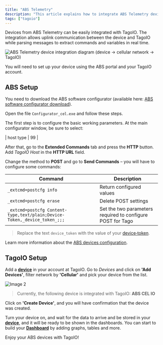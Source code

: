 ```yaml
---
title: "ABS Telemetry"
description: "This article explains how to integrate ABS Telemetry devices with TagoIO, covering the required ABS configurator download and the initial ABS device configuration steps."
tags: ["tagoio"]
---
```

Devices from ABS Telemetry can be easily integrated with TagoIO. The integration allows uplink communication between the device and TagoIO while parsing messages to extract commands and variables in real time.

![ABS Telemetry device integration diagram (device → cellular network → TagoIO)](/docs_imagem/tagoio/rounded-image-1761311582465.png)

You will need to set up your device using the ABS portal and your TagoIO account.

## ABS Setup

You need to download the ABS software configurator (available here: [ABS software configurator download](https://abs-telemetry.com/downloads/)).

Open the file `Configurator_cel.exe` and follow these steps.

The first step is to configure the basic working parameters. At the main configurator window, be sure to select:

| host type | 99 |

After that, go to the **Extended Commands** tab and press the **HTTP** button.
Add *TagoIO Host* in the **HTTP URL** field.

Change the method to **POST** and go to **Send Commands** – you will have to configure some commands:

| Command | Description |
|---------|-------------|
| `_extcmd=postcfg info` | Return configured values |
| `_extcmd=postcfg erase` | Delete POST settings |
| `_extcmd=postcfg Content-type,text/plain;Device-Token,_device_token_;;;` | Set the two parameters required to configure POST for Tago |

> Replace the text `device_token` with the value of your [device‑token](/docs/tagoio/devices/device-token.md).

Learn more information about the [ABS devices configuration](http://www.abstelemetria.com/abs-cel-io/#tab-id-2).

## TagoIO Setup

Add a **[device](https://tago.io/devices)** in your account at TagoIO. Go to *Devices* and click on **'Add Devices'**, filter network by **'Cellular'** and pick your device from the list.

![Image 2](/docs_imagem/tagoio/rounded-image-1761311651518.png)

> Currently, the following device is integrated with TagoIO: **ABS CEL IO**

Click on **'Create Device'**, and you will have confirmation that the device was created.

Turn your device on, and wait for the data to arrive and be stored in your **[device](/docs/tagoio/devices/)**, and it will be ready to be shown in the dashboards. You can start to build your **[Dashboard](/docs/tagoio/dashboards/)** by adding graphs, tables and more.

Enjoy your ABS devices with TagoIO!
